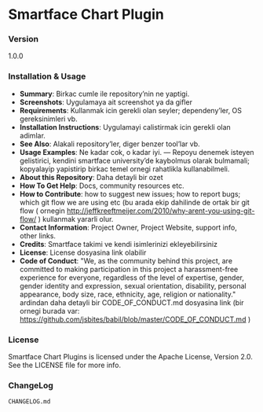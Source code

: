 # Smartface Chart Plugin

### Version

1.0.0

### Installation & Usage

 
* **Summary**: Birkac cumle ile repository’nin ne yaptigi.
* **Screenshots**: Uygulamaya ait screenshot ya da gifler
* **Requirements**: Kullanmak icin gerekli olan seyler; dependeny’ler, OS gereksinimleri vb.
* **Installation Instructions**: Uygulamayi calistirmak icin gerekli olan adimlar.
* **See Also**: Alakali repository’ler, diger benzer tool’lar vb.
* **Usage Examples**: Ne kadar cok, o kadar iyi. — Repoyu denemek isteyen gelistirici, kendini smartface university’de kaybolmus olarak bulmamali; kopyalayip yapistirip birkac temel ornegi rahatlikla kullanabilmeli.
* **About this Repository**: Daha detayli bir ozet
* **How To Get Help**: Docs, community resources etc.
* **How to Contribute**: how to suggest new issues; how to report bugs; which git flow we are using etc (bu arada ekip dahilinde de ortak bir git flow ( ornegin http://jeffkreeftmeijer.com/2010/why-arent-you-using-git-flow/ ) kullanmak yararli olur.
* **Contact Information**: Project Owner, Project Website, support info, other links.
* **Credits**: Smartface takimi ve kendi isimlerinizi ekleyebilirsiniz
* **License**: License dosyasina link olabilir
* **Code of Conduct**: "We, as the community behind this project, are committed to making participation in this project a harassment-free experience for everyone, regardless of the level of expertise, gender, gender identity and expression, sexual orientation, disability, personal appearance, body size, race, ethnicity, age, religion or nationality." ardindan daha detayli bir CODE_OF_CONDUCT.md dosyasina link (bir ornegi burada var: https://github.com/jsbites/babil/blob/master/CODE_OF_CONDUCT.md )



### License

Smartface Chart Plugins is licensed under the Apache License, Version 2.0. See the LICENSE file for more info.

### ChangeLog

`CHANGELOG.md` 
